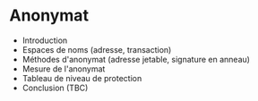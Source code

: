 # Anonymat

* Introduction
* Espaces de noms (adresse, transaction)
* Méthodes d'anonymat (adresse jetable, signature en anneau)
* Mesure de l'anonymat
* Tableau de niveau de protection
* Conclusion (TBC)

